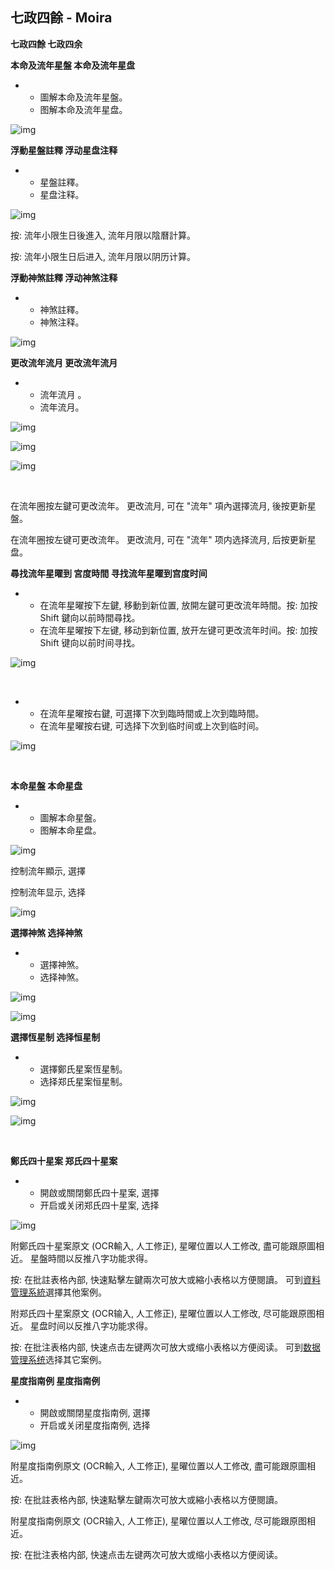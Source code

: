 ## 七政四餘 - Moira

**七政四餘  七政四余**

**本命及流年星盤  本命及流年星盘**

- - 圖解本命及流年星盤。
  - 图解本命及流年星盘。

![img](https://lh4.googleusercontent.com/Hcz1S2OQEPcDKXda-qg8i8XPLoWVFgcnUrqOC5Fr-lCgjdjYE7Vz7jx1beFltUOQlPRK9oCrIrKtgqDEwJWM4Ekd7T3jR22zJB4TbCfsspU=w1280)

**浮動星盤註釋  浮动星盘注释**

- - 星盤註釋。
  - 星盘注释。

![img](https://lh6.googleusercontent.com/vfrRIpbhfdRg3GhXWSHE28gxRimIP07rPxMtgI7vVQOg5FKeL8NMkx3Lk6OKPdoxZjZzCZ0ZTwkzTt8bnN7rqhEEMAR9GDLHtZ8XxHSVMqg=w1280)

按: 流年小限生日後進入, 流年月限以陰曆計算。

按: 流年小限生日后进入, 流年月限以阴历计算。

**浮動神煞註釋  浮动神煞注释**

- - 神煞註釋。
  - 神煞注释。

![img](https://lh6.googleusercontent.com/oi8ga-SsoVyFr4QbhGcPCoK1mJBvFsIiEHwbzAfGJsa8XFu5gaKRSXHro98SFnd5L-5zVeH4FqvxCrO8MS282X35fXSkGCr_O2zCu5zoAGQ=w1280)

**更改流年流月  更改流年流月**

- - 流年流月 。
  - 流年流月。

![img](https://lh6.googleusercontent.com/UH53k-IRlXkryej7DwyXXMKmtPxcAqGB7DMc6kzxTaosDux_HCTbwqj_Ar-0BNEVweyot9gVqmiLRWQCNQnrbE1Rh513cd5UD1_Ihjtprfk=w1280)

![img](https://lh3.googleusercontent.com/GrAZxd9rie__v224LUrWhtm_O5sQVjoHPiZXB7drnxALYVPujF7RkI4yt_12737bkqanCBjAL9OxpehgaD31lsmeR87fJIYrduUaoHfTBnk=w1280)

![img](https://lh4.googleusercontent.com/Ja5bGfDR-AglL38haLiUP3yjHcbLeuDvjIAwKYB3trZENKnoYn4lZ44k4vdyvejh=w1280)

​                        

在流年圈按左鍵可更改流年。 更改流月, 可在 "流年" 項內選擇流月, 後按更新星盤。

在流年圈按左键可更改流年。 更改流月, 可在 "流年" 项内选择流月, 后按更新星盘。

**尋找流年星曜到 宮度時間  寻找流年星曜到宫度时间**

- - 在流年星曜按下左鍵, 移動到新位置, 放開左鍵可更改流年時間。按: 加按 Shift 鍵向以前時間尋找。
  - 在流年星曜按下左键, 移动到新位置, 放开左键可更改流年时间。按: 加按 Shift 键向以前时间寻找。

![img](https://lh6.googleusercontent.com/rFpb-Fa05s8N1hkM-7VmdOUukstJsxv0dtmxDKPcswMiY6QUnMRbGQpocXrDrVrt=w1280)

​        

- - 在流年星曜按右鍵, 可選擇下次到臨時間或上次到臨時間。
  - 在流年星曜按右键, 可选择下次到临时间或上次到临时间。

![img](https://lh5.googleusercontent.com/i13OicKRB_lbMDKRZJLVdpQAVuq5zg0W-sojepis22O8Y7Wmdst9fCjeaEksQcGHyiXrIYRBcBuOhRJX7A2eMPQfJwdA7aStPbtrI_u3t2M=w1280)

​     

**本命星盤  本命星盘**

- - 圖解本命星盤。
  - 图解本命星盘。

![img](https://lh6.googleusercontent.com/BlVuaM5RMf1-L8cI1kZVKQEcQ5SqnE6Fe3y6KNJZ7SfIbr4nGOqNYtlvfKuctmpIoa9LNXGvY9z5TOpfnWMWbd78hcPMmua5F9OJvfYQWok=w1280)

控制流年顯示, 選擇

控制流年显示, 选择

![img](https://lh5.googleusercontent.com/92ZwL7BqOgP0nEXvV5vF7NIN8mZVszFvxvqCFhKRPoguKFSxA6n7U4k9Fiem_QdWf3N0v7iaQqV1zz5VhYwpeOl4bFMNEC0dVOkOMIxg0Dg=w1280)

**選擇神煞  选择神煞**

- - 選擇神煞。
  - 选择神煞。

![img](https://lh3.googleusercontent.com/i25Jwdp6dnlqcdLpdHKg8RMcLnOfdeIxmJxNvFsqIx76quKmSC4oNl3QNQCyL8FtqoeUEn7sNWY0LmIBZuRI1JJ3zAHE5Ot6zjUdmqKx3wo=w1280)

![img](https://lh6.googleusercontent.com/35ckTT24PwwX1qW_TXceCtxA4O46eI2jUQ1JF9Kc83sWexMQKt2xQwNFSwAPrng9iVNaSpgq8E8pvYwurkuOVd432YELX8cp_XDSx9mmvpM=w1280)

  

**選擇恆星制  选择恒星制**

- - 選擇鄭氏星案恆星制。
  - 选择郑氏星案恒星制。

![img](https://lh3.googleusercontent.com/yIzXTEGPZ_4ExNPe5DFLCBLKgC94eSZ0vY9sd2lOyU1iHuZTSipDFFefw7sBT8MNuRbVZMVTR1gYR1QNNnDAn-ags4nwhW7ymRq7eZK9q0Q=w1280)

![img](https://lh4.googleusercontent.com/tfyy9lgGmulf5m1SrJPAVR-RE8z6LceBlkeryalK60Y8PCn7RErzyXqfIiiphfE0LcA5uk4JLoaUXynt8YrbG46Izjq54TcRYhHBMdXvnjo=w1280)

​                    

**鄭氏四十星案  郑氏四十星案**

- - 開啟或關閉鄭氏四十星案, 選擇
  - 开启或关闭郑氏四十星案, 选择

![img](https://lh5.googleusercontent.com/8VbcOQ_APFS6nzFRF6aOuoJY526sqXsyx1MboXoPGMz9Di1JLvSLAZ4PBolocvvC6936S2xDGMqAKYuFhXI1YU4SAMaxQaTvxvM1vaXRRLc=w1280)

附鄭氏四十星案原文 (OCR輸入, 人工修正), 星曜位置以人工修改, 盡可能跟原圖相近。 星盤時間以反推八字功能求得。

按: 在批註表格內部, 快速點擊左鍵兩次可放大或縮小表格以方便閱讀。 可到[資料管理系統](https://sites.google.com/site/athomeprojects/home/help/table)選擇其他案例。

附郑氏四十星案原文 (OCR输入, 人工修正), 星曜位置以人工修改, 尽可能跟原图相近。 星盘时间以反推八字功能求得。

按: 在批注表格内部, 快速点击左键两次可放大或缩小表格以方便阅读。 可到[数据管理系统](https://sites.google.com/site/athomeprojects/home/help/table)选择其它案例。

**星度指南例  星度指南例**

- - 開啟或關閉星度指南例, 選擇
  - 开启或关闭星度指南例, 选择

![img](https://lh5.googleusercontent.com/kr9__FJrzUGnTuYI9b4CzfickAw__wIM03S0rLx8jay_NmeEWQtsqieU3eZh3-hfyO6Yw034X9Hm6GbuSAd_q9uY0oJdvn4nAgeGuCMG5OY=w1280)

附星度指南例原文 (OCR輸入, 人工修正), 星曜位置以人工修改, 盡可能跟原圖相近。

按: 在批註表格內部, 快速點擊左鍵兩次可放大或縮小表格以方便閱讀。

附星度指南例原文 (OCR输入, 人工修正), 星曜位置以人工修改, 尽可能跟原图相近。

按: 在批注表格内部, 快速点击左键两次可放大或缩小表格以方便阅读。